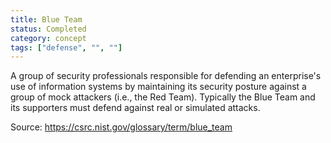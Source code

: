 ```yaml
---
title: Blue Team
status: Completed
category: concept
tags: ["defense", "", ""]
---
```


A group of security professionals responsible for defending an enterprise's use of information systems by maintaining its security posture against a group of mock attackers (i.e., the Red Team). Typically the Blue Team and its supporters must defend against real or simulated attacks.

Source: https://csrc.nist.gov/glossary/term/blue_team
